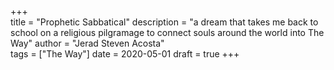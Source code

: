 +++  
title = "Prophetic Sabbatical" 
description = "a dream that takes me back to school on a religious pilgramage to connect souls around the world into The Way"
author = "Jerad Steven Acosta"  
tags = ["The Way"]
date = 2020-05-01 
draft = true 
+++